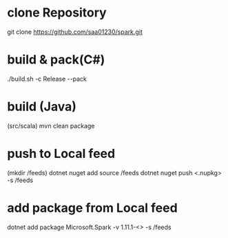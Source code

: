 # clone Repository
git clone https://github.com/saa01230/spark.git

# build & pack(C#)
./build.sh -c Release --pack

# build (Java)
(src/scala)
mvn clean package

# push to Local feed
(mkdir /feeds)
dotnet nuget add source /feeds
dotnet nuget push <.nupkg> -s /feeds

# add package from Local feed
dotnet add package Microsoft.Spark -v 1.11.1-<> -s /feeds
